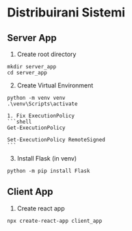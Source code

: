 # Distribuirani Sistemi

## Server App

1. Create root directory
```batch
mkdir server_app
cd server_app
```

2. Create Virtual Environment
```batch
python -m venv venv
.\venv\Scripts\activate
```
    1. Fix ExecutionPolicy
    ```shell
    Get-ExecutionPolicy
    
    Set-ExecutionPolicy RemoteSigned
    ```

3. Install Flask (in venv)
```batch
python -m pip install Flask
```

## Client App

1. Create react app
```batch
npx create-react-app client_app
```